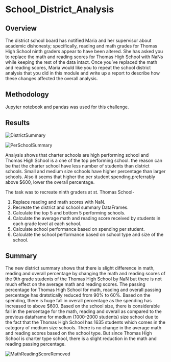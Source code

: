 # School_District_Analysis
## Overview
The district school board has notified Maria and her supervisor about academic dishonesty; specifically, reading and math grades for Thomas High School ninth graders appear to have been altered. She has asked you to replace the math and reading scores for Thomas High School with NaNs while keeping the rest of the data intact. Once you’ve replaced the math and reading scores, Maria would like you to repeat the school district analysis that you did in this module and write up a report to describe how these changes affected the overall analysis.

## Methodology
Jupyter notebook and pandas was used for this challenge.

## Results

![DistrictSummary](https://user-images.githubusercontent.com/76858662/115239896-344bac80-a0ed-11eb-97f0-4dc1bc3c0615.PNG)

![PerSchoolSummary](https://user-images.githubusercontent.com/76858662/115239912-39106080-a0ed-11eb-84eb-eb9c97d068b6.PNG)

Analysis shows that charter schools are high performing school and Thomas High School is a one of the top performing school. the reason can be that the charter school have less number of students than district schools. Small and medium size schools have higher percentage than larger schools.
Also it seems that higher the per student spending,preferrably above $600, lower the overall percentage. 

The task was to recreate ninth graders at st. Thomas School-
1. Replace reading and math scores with NaN.
2. Recreate the district and school summary DataFrames.
3. Calculate the top 5 and bottom 5 performing schools.
4. Calculate the average math and reading score received by students in each grade level at each school.
5. Calculate school performance based on spending per student.
6. Calculate the school performance based on school type and size of the school.

## Summary

The new district summary shows that there is slight difference in math, reading and overall percentage by changing the math and reading scores of the 9th grade students of the Thomas High School by NaN but there is not much effect on the average math and reading scores.
The passing percentage for Thomas High School for math, reading and overall passing percentage has dratstically reduced from 90% to 60%.
Based on the spending, there is huge fall in overall percentage as the spending has increased to above $600.
Based on the school size, there is considerable fall in the percentage for the math, reading and overall as compared to the previous dataframe for medium (1000-2000 students) size school due to the fact that the Thomas High School has 1635 students which comes in the category of medium size schools.
There is no change in the average math and reading scores based on the school type. But since Thomas High School is charter type school, there is a slight reduction in the math and reading passing percentage. 


![MathReadingScoreRemoved](https://user-images.githubusercontent.com/76858662/115232081-568cfc80-a0e4-11eb-83f4-795d2137c38a.PNG)



